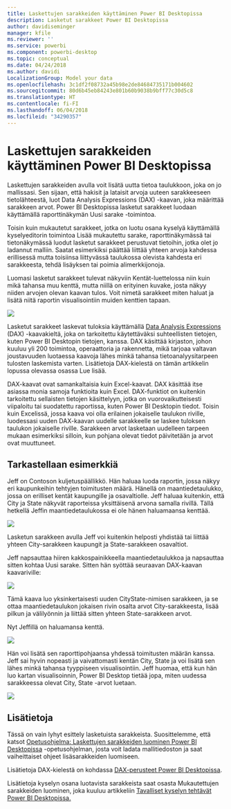 ```yaml
---
title: Laskettujen sarakkeiden käyttäminen Power BI Desktopissa
description: Lasketut sarakkeet Power BI Desktopissa
author: davidiseminger
manager: kfile
ms.reviewer: ''
ms.service: powerbi
ms.component: powerbi-desktop
ms.topic: conceptual
ms.date: 04/24/2018
ms.author: davidi
LocalizationGroup: Model your data
ms.openlocfilehash: 3c1df2f08732a45b98e2de84684735171b004602
ms.sourcegitcommit: 80d6b45eb84243e801b60b9038b9bff77c30d5c8
ms.translationtype: HT
ms.contentlocale: fi-FI
ms.lasthandoff: 06/04/2018
ms.locfileid: "34290357"
---
```

# <a name="using-calculated-columns-in-power-bi-desktop"></a>Laskettujen sarakkeiden käyttäminen Power BI Desktopissa
Laskettujen sarakkeiden avulla voit lisätä uutta tietoa taulukkoon, joka on jo mallissasi. Sen sijaan, että hakisit ja lataisit arvoja uuteen sarakkeeseen tietolähteestä, luot Data Analysis Expressions (DAX) -kaavan, joka määrittää sarakkeen arvot. Power BI Desktopissa lasketut sarakkeet luodaan käyttämällä raporttinäkymän Uusi sarake -toimintoa.

Toisin kuin mukautetut sarakkeet, jotka on luotu osana kyselyä käyttämällä kyselyeditorin toimintoa Lisää mukautettu sarake, raporttinäkymässä tai tietonäkymässä luodut lasketut sarakkeet perustuvat tietoihin, jotka olet jo ladannut malliin. Saatat esimerkiksi päättää liittää yhteen arvoja kahdessa erillisessä mutta toisiinsa liittyvässä taulukossa olevista kahdesta eri sarakkeesta, tehdä lisäyksen tai poimia alimerkkijonoja.

Luomasi lasketut sarakkeet tulevat näkyviin Kentät-luettelossa niin kuin mikä tahansa muu kenttä, mutta niillä on erityinen kuvake, josta näkyy niiden arvojen olevan kaavan tulos. Voit nimetä sarakkeet miten haluat ja lisätä niitä raportin visualisointiin muiden kenttien tapaan.

![](media/desktop-calculated-columns/calccolinpbid_fields.png)

Lasketut sarakkeet laskevat tuloksia käyttämällä [Data Analysis Expressions](https://msdn.microsoft.com/library/gg413422.aspx) (DAX) -kaavakieltä, joka on tarkoitettu käytettäväksi suhteellisten tietojen, kuten Power BI Desktopin tietojen, kanssa. DAX käsittää kirjaston, johon kuuluu yli 200 toimintoa, operaattoria ja rakennetta, mikä tarjoaa valtavan joustavuuden luotaessa kaavoja lähes minkä tahansa tietoanalyysitarpeen tulosten laskemista varten. Lisätietoja DAX-kielestä on tämän artikkelin lopussa olevassa osassa Lue lisää.

DAX-kaavat ovat samankaltaisia kuin Excel-kaavat. DAX käsittää itse asiassa monia samoja funktioita kuin Excel. DAX-funktiot on kuitenkin tarkoitettu sellaisten tietojen käsittelyyn, jotka on vuorovaikutteisesti viipaloitu tai suodatettu raportissa, kuten Power BI Desktopin tiedot. Toisin kuin Excelissä, jossa kaava voi olla erilainen jokaiselle taulukon riville, luodessasi uuden DAX-kaavan uudelle sarakkeelle se laskee tuloksen taulukon jokaiselle riville. Sarakkeen arvot lasketaan uudelleen tarpeen mukaan esimerkiksi silloin, kun pohjana olevat tiedot päivitetään ja arvot ovat muuttuneet.

## <a name="lets-look-at-an-example"></a>Tarkastellaan esimerkkiä
Jeff on Contoson kuljetuspäällikkö. Hän haluaa luoda raportin, jossa näkyy eri kaupunkeihin tehtyjen toimitusten määrä. Hänellä on maantiedetaulukko, jossa on erilliset kentät kaupungille ja osavaltiolle. Jeff haluaa kuitenkin, että City ja State näkyvät raporteissa yksittäisenä arvona samalla rivillä. Tällä hetkellä Jeffin maantiedetaulukossa ei ole hänen haluamaansa kenttää.

![](media/desktop-calculated-columns/calccolinpbid_cityandstatefields.png)

Lasketun sarakkeen avulla Jeff voi kuitenkin helposti yhdistää tai liittää yhteen City-sarakkeen kaupungit ja State-sarakkeen osavaltiot.

Jeff napsauttaa hiiren kakkospainikkeella maantiedetaulukkoa ja napsauttaa sitten kohtaa Uusi sarake. Sitten hän syöttää seuraavan DAX-kaavan kaavariville:

![](media/desktop-calculated-columns/calccolinpbid_formula.png)

Tämä kaava luo yksinkertaisesti uuden CityState-nimisen sarakkeen, ja se ottaa maantiedetaulukon jokaisen rivin osalta arvot City-sarakkeesta, lisää pilkun ja välilyönnin ja liittää sitten yhteen State-sarakkeen arvot.

Nyt Jeffillä on haluamansa kenttä.

![](media/desktop-calculated-columns/calccolinpbid_citystatefield.png)

Hän voi lisätä sen raporttipohjaansa yhdessä toimitusten määrän kanssa. Jeff sai hyvin nopeasti ja vaivattomasti kentän City, State ja voi lisätä sen lähes minkä tahansa tyyppiseen visualisointiin. Jeff huomaa, että kun hän luo kartan visualisoinnin, Power BI Desktop tietää jopa, miten uudessa sarakkeessa olevat City, State -arvot luetaan.

![](media/desktop-calculated-columns/calccolinpbid_citystatemap.png)

## <a name="learn-more"></a>Lisätietoja
Tässä on vain lyhyt esittely lasketuista sarakkeista. Suosittelemme, että katsot [Opetusohjelma: Laskettujen sarakkeiden luominen Power BI Desktopissa](desktop-tutorial-create-calculated-columns.md) -opetusohjelman, josta voit ladata mallitiedoston ja saat vaiheittaiset ohjeet lisäsarakkeiden luomiseen. 

Lisätietoja DAX-kielestä on kohdassa [DAX-perusteet Power BI Desktopissa](desktop-quickstart-learn-dax-basics.md).

Lisätietoja kyselyn osana luotavista sarakkeista saat osasta Mukautettujen sarakkeiden luominen, joka kuuluu artikkeliin [Tavalliset kyselyn tehtävät Power BI Desktopissa.](desktop-common-query-tasks.md)  

